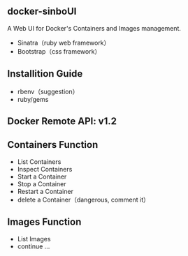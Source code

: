 ## docker-sinboUI
A Web UI for Docker's Containers and Images management.

* Sinatra（ruby web framework）
* Bootstrap（css framework）

## Installition Guide
* rbenv（suggestion）
* ruby/gems

## Docker Remote API: v1.2

## Containers Function
* List Containers
* Inspect Containers
* Start a Container
* Stop a Container
* Restart a Container
* delete a Container（dangerous, comment it）

## Images Function
* List Images
* continue ...


